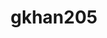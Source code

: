 ---
title: gkhan205
github: https://github.com/gkhan205
mode: dark
transition: 1s
score: 79.1
archetype:
- Little Bit of Everything
---